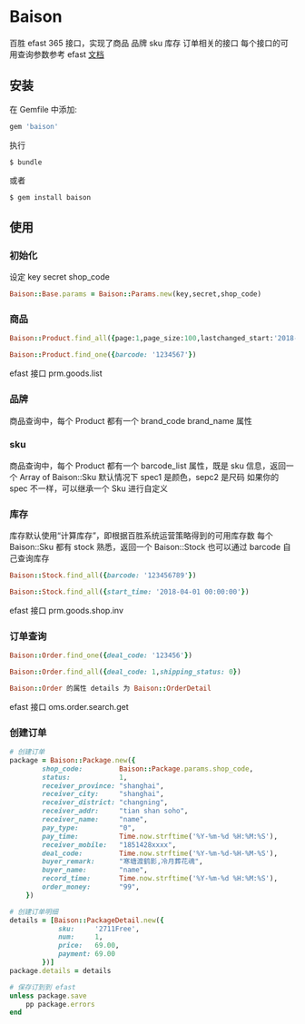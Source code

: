 # Baison

百胜 efast 365 接口，实现了商品 品牌 sku 库存 订单相关的接口
每个接口的可用查询参数参考 efast [文档](http://operate.baotayun.com:8080/efast365-help/?p=2578)

## 安装

在 Gemfile 中添加:

```ruby
gem 'baison'
```

执行

    $ bundle

或者

    $ gem install baison

## 使用

### 初始化

设定 key secret shop_code
```ruby
Baison::Base.params = Baison::Params.new(key,secret,shop_code)
```

### 商品
```ruby
Baison::Product.find_all({page:1,page_size:100,lastchanged_start:'2018-04-01 00:00:00'})

Baison::Product.find_one({barcode: '1234567'})
```
efast 接口 prm.goods.list


### 品牌
商品查询中，每个 Product 都有一个 brand_code brand_name 属性

### sku
商品查询中，每个 Product 都有一个 barcode_list 属性，既是 sku 信息，返回一个 Array of Baison::Sku
默认情况下 spec1 是颜色，sepc2 是尺码
如果你的 spec 不一样，可以继承一个 Sku 进行自定义

### 库存
库存默认使用“计算库存”，即根据百胜系统运营策略得到的可用库存数
每个 Baison::Sku 都有 stock 熟悉，返回一个 Baison::Stock
也可以通过 barcode 自己查询库存
```ruby
Baison::Stock.find_all({barcode: '123456789'})

Baison::Stock.find_all({start_time: '2018-04-01 00:00:00'})
```
efast 接口 prm.goods.shop.inv


### 订单查询
```ruby
Baison::Order.find_one({deal_code: '123456'})

Baison::Order.find_all({deal_code: 1,shipping_status: 0})

Baison::Order 的属性 details 为 Baison::OrderDetail

```
efast 接口 oms.order.search.get

### 创建订单
```ruby
# 创建订单
package = Baison::Package.new({
        shop_code:         Baison::Package.params.shop_code,
        status:            1,
        receiver_province: "shanghai",
        receiver_city:     "shanghai",
        receiver_district: "changning",
        receiver_addr:     "tian shan soho",
        receiver_name:     "name",
        pay_type:          "0",
        pay_time:          Time.now.strftime('%Y-%m-%d %H:%M:%S'),
        receiver_mobile:   "1851428xxxx",
        deal_code:         Time.now.strftime('%Y-%m-%d-%H-%M-%S'),
        buyer_remark:      "寒塘渡鹤影,冷月葬花魂",
        buyer_name:        "name",
        record_time:       Time.now.strftime('%Y-%m-%d %H:%M:%S'),
        order_money:       "99",
    })

# 创建订单明细
details = [Baison::PackageDetail.new({
            sku:     '2711Free',
            num:     1,
            price:   69.00,
            payment: 69.00
        })]
package.details = details

# 保存订到到 efast
unless package.save
    pp package.errors
end
```
